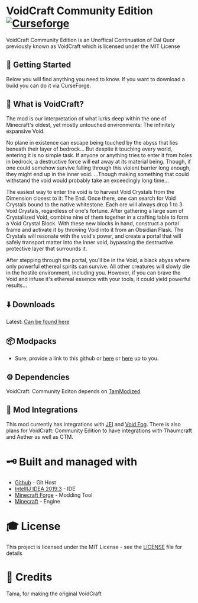 # VoidCraft Community Edition [![Curseforge][curseImg]][curseLink]
VoidCraft Community Edition is an Unoffical Continuation of Dal Quor previously known as VoidCraft which is licensed under the MIT License

## 🚀 Getting Started
Below you will find anything you need to know. If you want to download a build you can do it via CurseForge. 


##  🔮 What is VoidCraft?
The mod is our interpretation of what lurks deep within the one of Minecraft's oldest, yet mostly untouched environments: The infinitely expansive Void.

No plane in existence can escape being touched by the abyss that lies beneath their layer of bedrock... But despite it touching every world, entering it is no simple task. If anyone or anything tries to enter it from holes in bedrock, a destructive force will eat away at its material being. Though, if one could somehow survive falling through this violent barrier long enough, they might end up in the inner void. ...Though making something that could withstand the void would probably take an exceedingly long time...

The easiest way to enter the void is to harvest Void Crystals from the Dimension closest to it: The End. Once there, one can search for Void Crystals bound to the native whitestone. Each ore will always drop 1 to 3 Void Crystals, regardless of one's fortune. After gathering a large sum of Crystallized Void, combine nine of them together in a crafting table to form a Void Crystal Block. With these new blocks in hand, construct a portal frame and activate it by throwing Void into it from an Obsidian Flask. The Crystals will resonate with the void's power, and create a portal that will safely transport matter into the inner void, bypassing the destructive protective layer that surrounds it.

After stepping through the portal, you'll be in the Void, a black abyss where only powerful ethereal spirits can survive. All other creatures will slowly die in the hostile environment, including you. However, if you can brave the Void and infuse it's ethereal essence with your tools, it could yield powerful results... 

## ⬇️ Downloads
Latest: [Can be found here](https://minecraft.curseforge.com/projects/voidcraft)

## 📦 Modpacks
* Sure, provide a link to this github or [here](https://minecraft.curseforge.com/projects/voidcraft) or [here](http://www.minecraftforum.net/forums/mapping-and-modding/minecraft-mods/2746403-voidcraft) up to you.
 
## ⚙️ Dependencies 
VoidCraft: Community Editon depends on [TamModized](https://www.curseforge.com/minecraft/mc-mods/tammodized)

## 🔑 Mod Integrations
This mod currently has integrations with [JEI](https://www.curseforge.com/minecraft/mc-mods/jei) and [Void Fog](https://www.curseforge.com/minecraft/mc-mods/void-fog). There is also plans for VoidCraft: Community Edition to have integrations with Thaumcraft and Aether as well as CTM.

# 🗝 Built and managed with
- [Github](http://www.github.com/)  - Git Host
- [IntellIJ IDEA 2019.3](https://www.jetbrains.com/idea/download/)  - IDE
- [Minecraft Forge](https://files.minecraftforge.net/)  - Modding Tool
- [Minecraft](https://www.minecraft.net/)  - Engine

# 🎓 License
This project is licensed under the MIT License - see the  [LICENSE](https://github.com/CrankySupertoon/VoidCraft-Community-Edition/blob/1.12.2-community/LICENSE)  file for details

# 📃 Credits
Tama, for making the original VoidCraft

[curseImg]: http://cf.way2muchnoise.eu/348423.svg

[curseLink]: https://www.curseforge.com/minecraft/mc-Mods/VoidCraft-community-edition
